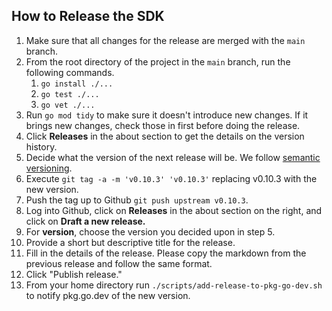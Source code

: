 ## How to Release the SDK

1. Make sure that all changes for the release are merged with the `main` branch.
2. From the root directory of the project in the `main` branch, run the following commands.
    1. `go install ./...`
    2. `go test ./...`
    3. `go vet ./...`
3. Run `go mod tidy` to make sure it doesn't introduce new changes. If it brings new changes, check those in first before doing the release.
4. Click **Releases** in the about section to get the details on the version history.
5. Decide what the version of the next release will be. We follow [semantic versioning](https://semver.org/).
6. Execute `git tag -a -m 'v0.10.3' 'v0.10.3'` replacing v0.10.3 with the new version.
7. Push the tag up to Github `git push upstream v0.10.3`.
8. Log into Github, click on **Releases** in the about section on the right, and click on **Draft a new release.**
9. For **version**, choose the version you decided upon in step 5.
10. Provide a short but descriptive title for the release.
11. Fill in the details of the release. Please copy the markdown from the previous release and follow the same format.
12. Click "Publish release."
13. From your home directory run `./scripts/add-release-to-pkg-go-dev.sh` to notify pkg.go.dev of the new version.
